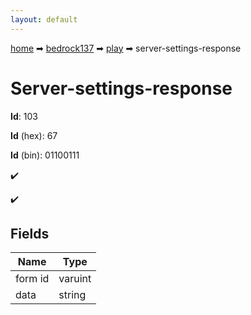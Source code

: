 ```yaml
---
layout: default
---
```


[home](/) ➡ [bedrock137](/protocol/bedrock137) ➡ [play](/protocol/bedrock137/play) ➡ server-settings-response

# Server-settings-response

**Id**: 103

**Id** (hex): 67

**Id** (bin): 01100111

✔️

✔️

## Fields

Name | Type
---|---
form id | varuint
data | string


